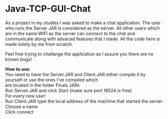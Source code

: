 # Java-TCP-GUI-Chat
As a project in my studies I was asked to make a chat application. 
The user who runs the Server JAR is considered as the server.
All other users which are in the same WIFI as the server can connect to the chat and communicate along with advaced features that I made. 
All the code here is made solely by me from scratch.


Feel free trying to challange the application as I assure you there are no known bugs!
<br>

<strong>How to use:</strong><Br>
  You need to have the Server.JAR and Client.JAR either compile it by yourself or use the ones I've compiled which<br>
  are located in the folder Finals JARs<br>
  Run Server.JAR and click Start (make sure port 18524 is free)<br>
  <i>For every new user:</i><br>
    Run Client.JAR type the local address of the machine that started the server<br>
    Choose a name<br>
    Click connect

